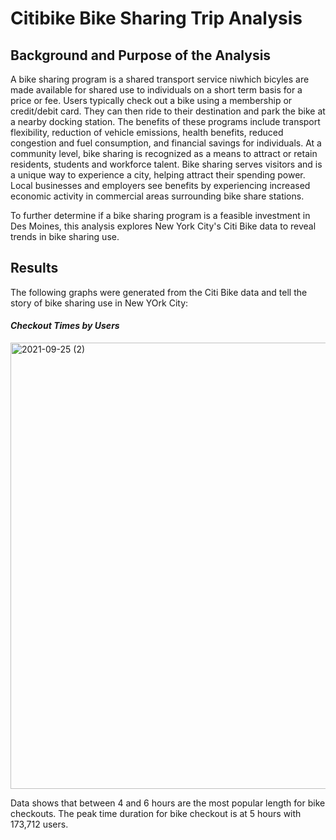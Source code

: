 # Citibike Bike Sharing Trip Analysis

## Background and Purpose of the Analysis

A bike sharing program is a shared transport service niwhich bicyles are made available for shared use to individuals on a short term basis for a price or fee.  Users typically check out a bike using a membership or credit/debit card.  They can then ride to their destination and park the bike at a nearby docking station. The benefits of these programs include transport flexibility, reduction of vehicle emissions, health benefits, reduced congestion and fuel consumption, and financial savings for individuals.  At a community level, bike sharing is recognized as a means to attract or retain residents, students and workforce talent. Bike sharing serves visitors and is a unique way to experience a city, helping attract their spending power.   Local businesses and employers see benefits by experiencing increased economic activity in commercial areas surrounding bike share stations. 

To further determine if a bike sharing program is a feasible investment in Des Moines, this analysis explores New York City's Citi Bike data to reveal trends in bike sharing use.

## Results

The following graphs were generated from the Citi Bike data and tell the story of bike sharing use in New YOrk City:

#### _Checkout Times by Users_

<img width="714" alt="2021-09-25 (2)" src="https://user-images.githubusercontent.com/84471904/134785428-a5ac75dd-5c58-4adf-8bcd-3c7580ecce6a.png">

Data shows that between 4 and 6 hours are the most popular length for bike checkouts.  The peak time duration for bike checkout is at 5 hours with 173,712 users.  


